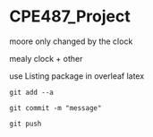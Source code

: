 # CPE487_Project

moore only changed by the clock

mealy clock + other


use Listing package in overleaf latex


```
git add --a

git commit -m "message"

git push
```
